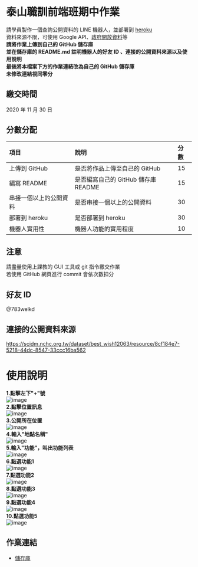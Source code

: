 # 泰山職訓前端班期中作業
請學員製作⼀個查詢公開資料的 LINE 機器⼈，並部署到 [heroku](https://www.heroku.com/)  
資料來源不限，可使⽤ Google API、[政府開放資料](https://data.gov.tw/)等  
**請將作業上傳到自己的 GitHub 儲存庫**  
**並在儲存庫的 README.md 註明機器⼈的好友 ID 、連接的公開資料來源以及使⽤說明**  
**最後將本檔案下方的作業連結改為自己的 GitHub 儲存庫**  
**未修改連結視同零分**

## 繳交時間
2020 年 11 月 30 日

## 分數分配
|項⽬|說明|分數|
|:---|:---|:---|
|上傳到 GitHub|是否將作品上傳⾄自己的 GitHub|15|
|編寫 README|是否編寫自己的 GitHub 儲存庫 README|15|
|串接⼀個以上的公開資料|是否串接⼀個以上的公開資料|30|
|部署到 heroku|是否部署到 heroku|30|
|機器⼈實⽤性|機器⼈功能的實⽤程度|10|

## 注意
請盡量使用上課教的 GUI 工具或 git 指令繳交作業  
若使用 GitHub 網頁進行 commit 會依次數扣分

## 好友 ID
@783welkd

## 連接的公開資料來源
https://scidm.nchc.org.tw/dataset/best_wish12063/resource/8cf184e7-5218-44dc-8547-33ccc16ba562

# 使⽤說明

**1.點擊左下"+"號**  
![image](https://github.com/yujou0/Linebot/blob/master/line機器人使用說明/1點擊左下%2B號.jpg)  
**2.點擊位置訊息**  
![image](https://github.com/yujou0/Linebot/blob/master/line機器人使用說明/2點擊位置訊息.jpg)  
**3.公開所在位置**  
![image](https://github.com/yujou0/Linebot/blob/master/line機器人使用說明/3公開所在位置.jpg)  
**4.輸入"地點名稱"**  
![image](https://github.com/yujou0/Linebot/blob/master/line機器人使用說明/4輸入地點名稱.jpg)  
**5.輸入"功能"，叫出功能列表**  
![image](https://github.com/yujou0/Linebot/blob/master/line機器人使用說明/5輸入功能.jpg)  
**6.點選功能1**  
![image](https://github.com/yujou0/Linebot/blob/master/line機器人使用說明/6功能1.jpg)  
**7.點選功能2**  
![image](https://github.com/yujou0/Linebot/blob/master/line機器人使用說明/7功能2.jpg)  
**8.點選功能3**  
![image](https://github.com/yujou0/Linebot/blob/master/line機器人使用說明/8功能3.jpg)  
**9.點選功能4**  
![image](https://github.com/yujou0/Linebot/blob/master/line機器人使用說明/9功能4.jpg)  
**10.點選功能5**  
![image](https://github.com/yujou0/Linebot/blob/master/line機器人使用說明/10當輸入有誤時.jpg)  

## 作業連結
- [儲存庫](https://github.com/yujou0/Linebot)
